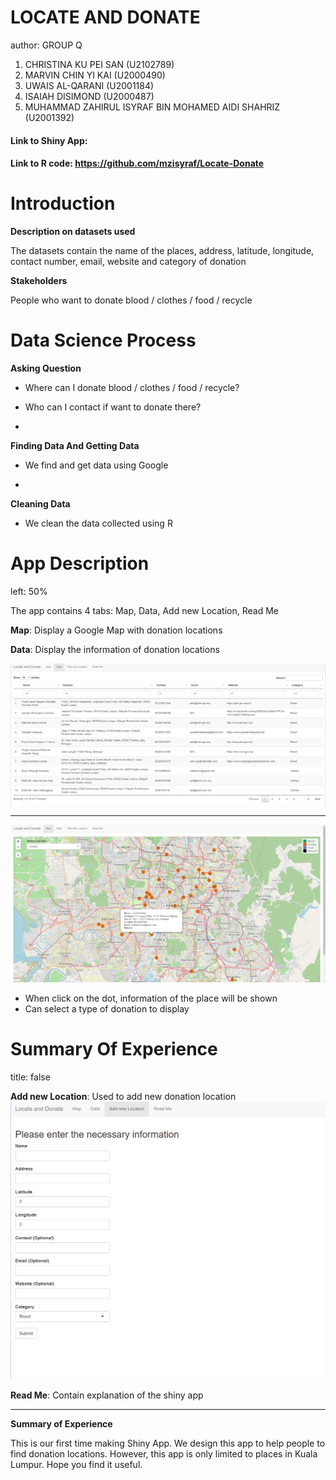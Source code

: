 LOCATE AND DONATE
========================================================
author: GROUP Q

1. CHRISTINA KU PEI SAN (U2102789)
2. MARVIN CHIN YI KAI (U2000490)
3. UWAIS AL-QARANI (U2001184)
4. ISAIAH DISIMOND (U2000487)
5. MUHAMMAD ZAHIRUL ISYRAF BIN MOHAMED AIDI SHAHRIZ (U2001392)

#### Link to Shiny App:
#### Link to R code: <https://github.com/mzisyraf/Locate-Donate>

Introduction
========================================================
**Description on datasets used**

The datasets contain the name of the places, address, latitude, longitude, contact number, email, website and category of donation

**Stakeholders**

People who want to donate blood / clothes / food / recycle

Data Science Process
========================================================
**Asking Question**
- Where can I donate blood / clothes / food / recycle?
- Who can I contact if want to donate there?

-
**Finding Data And Getting Data**
- We find and get data using Google

-
**Cleaning Data**
- We clean the data collected using R


App Description
========================================================
left: 50%
 
The app contains 4 tabs: Map, Data, Add new Location, Read Me

**Map**: Display a Google Map with donation locations

**Data**: Display the information of donation locations

![Data](Data.png)

***

![Google Map](Map.png)
- When click on the dot, information of the place will be shown
- Can select a type of donation to display

Summary Of Experience
========================================================
title: false

**Add new Location**: Used to add new donation location
![Add Location](AddLocation.png)

**Read Me**: Contain explanation of the shiny app

***

**Summary of Experience**

This is our first time making Shiny App. We design this app to help people to find donation locations. However, this app is only limited to places in Kuala Lumpur. Hope you find it useful.

